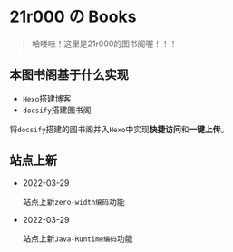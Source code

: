 # 21r000 の Books

> 哈喽哇！这里是21r000的图书阁喔！！！



## 本图书阁基于什么实现

- `Hexo`搭建博客
- `docsify`搭建图书阁

将`docsify`搭建的图书阁并入`Hexo`中实现**快捷访问**和**一键上传**。



## 站点上新

- 2022-03-29

  站点上新`zero-width编码`功能

- 2022-03-29

  站点上新`Java-Runtime编码`功能
